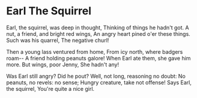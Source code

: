 # Earl The Squirrel

Earl, the squirrel, was deep in thought,
Thinking of things he hadn't got.
A nut, a friend, and bright red wings,
An angry heart pined o'er these things.
  Such was his quarrel,
  The negative churl!

Then a young lass ventured from home,
From icy north, where badgers roam--
A friend holding peanuts galore!
When Earl ate them, she gave him more.
  But wings, poor Jenny,
  She hadn't any!
  
Was Earl still angry? Did he pout?
Well, not long, reasoning no doubt:
No peanuts, no revels: no sense;
Hungry creature, take not offense!
  Says Earl, the squirrel,
  You're quite a nice girl.
  
  
